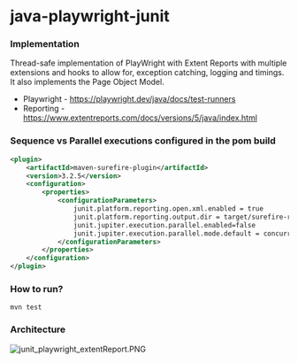 # java-playwright-junit

### Implementation
Thread-safe implementation of PlayWright with Extent Reports with multiple extensions and hooks to allow for, exception catching, logging and timings. It also implements the Page Object Model.

* Playwright - https://playwright.dev/java/docs/test-runners
* Reporting - https://www.extentreports.com/docs/versions/5/java/index.html

### Sequence vs Parallel executions configured in the pom build
```xml
<plugin>
    <artifactId>maven-surefire-plugin</artifactId>
    <version>3.2.5</version>
    <configuration>
        <properties>
            <configurationParameters>
                junit.platform.reporting.open.xml.enabled = true
                junit.platform.reporting.output.dir = target/surefire-reports
                junit.jupiter.execution.parallel.enabled=false
                junit.jupiter.execution.parallel.mode.default = concurrent
            </configurationParameters>
        </properties>
    </configuration>
</plugin>
```
### How to run?
```mvn test```

### Architecture
![junit_playwright_extentReport.PNG](junit_playwright_extentReport.PNG)